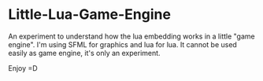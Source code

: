 Little-Lua-Game-Engine
======================

An experiment to understand how the lua embedding works in a little "game engine". I'm using SFML for graphics and 
lua for lua. It cannot be used easily as game engine, it's only an experiment. 

Enjoy =D
